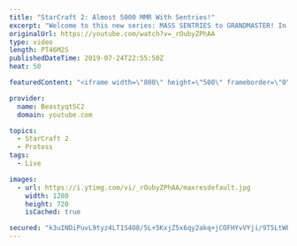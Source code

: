 ```yaml
---
title: "StarCraft 2: Almost 5000 MMR With Sentries!"
excerpt: "Welcome to this new series: MASS SENTRIES to GRANDMASTER! In this series, we will see how far I can get by playing ONLY Sentries on the ladder in ALL Protoss matchups!  Here are a few more Mass Sentry games from playing the series on stream.   Feel free to let me know if you have any suggestions for"
originalUrl: https://youtube.com/watch?v=_rOubyZPhAA
type: video
length: PT46M2S
publishedDateTime: 2019-07-24T22:55:50Z
heat: 50

featuredContent: "<iframe width=\"800\" height=\"500\" frameborder=\"0\" src=\"https://www.youtube.com/embed/_rOubyZPhAA\" allow=\"accelerometer; autoplay; encrypted-media; gyroscope; picture-in-picture\" allowfullscreen></iframe>"

provider:
  name: BeastyqtSC2
  domain: youtube.com

topics:
  - StarCraft 2
  - Protoss
tags:
  - Live

images:
  - url: https://i.ytimg.com/vi/_rOubyZPhAA/maxresdefault.jpg
    width: 1280
    height: 720
    isCached: true

secured: "k3uINDiPuvL9tyz4LT1S4O8/5L+5KxjZ5x6qy2akq+jCOFHYvVYji/9T5LtWPtj2Ue/x4I/qmv4KtTxRHL4w4/asKZj2s6vKK2im6e+DCf+YhQae/USr0McmPqNWa6c1zbTUrRG5amHfsZF7RR/E2J/Fqhds7kL3RDPeAQVWnNMUP2LHwyhOQqm64dzFBxVL4jZZYsfuY01d/dExuK5QRYP+X8Xz4XJk39QhkQ1b+U0bjCLrBJ+3iO/Kzk7ZdtR+jtXhPJiCA5gqjV/dP3DIV9tCDWG+v7dAaic0XKlVWaQ+G4/O+5xHLI4rO5yw50i4oVorYYCMOuZDdjwsZi9yVoGxsxPeCMlZ3xLWIcC/JIS4ai1FpezM4x/JFVDnL1FjZrJ2kFd3LIpOGelKR7nqaAQBxwbBkjGLNtdHHIB+Dwo=;zD6gBoQXfm7WXGLJaxjIxQ=="
---
```


